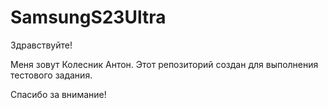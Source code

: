 # SamsungS23Ultra

Здравствуйте!

Меня зовут Колесник Антон.
Этот репозиторий создан для 
выполнения тестового задания.

Спасибо за внимание!
